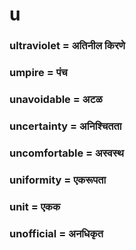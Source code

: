 # u

### ultraviolet = अतिनील किरणे

### umpire = पंच

### unavoidable = अटळ

### uncertainty = अनिश्चितता

### uncomfortable = अस्वस्थ

### uniformity = एकरूपता

### unit = एकक

### unofficial = अनधिकृत

